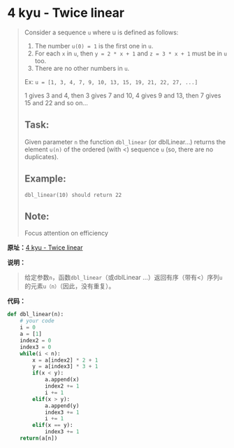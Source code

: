 # 4 kyu - Twice linear


>Consider a sequence `u` where u is defined as follows:
>
>1. The number `u(0) = 1` is the first one in `u`.
>2. For each `x` in `u`, then `y = 2 * x + 1` and `z = 3 * x + 1` must be in `u` too.
>3. There are no other numbers in `u`.
>
>Ex: `u = [1, 3, 4, 7, 9, 10, 13, 15, 19, 21, 22, 27, ...]`
>
>1 gives 3 and 4, then 3 gives 7 and 10, 4 gives 9 and 13, then 7 gives 15 and 22 and so on...
>
>## Task:
>
>Given parameter `n` the function `dbl_linear` (or dblLinear...) returns the element `u(n)` of the ordered (with <) sequence `u` (so, there are no duplicates).
>
>## Example:
>
>```
>dbl_linear(10) should return 22
>```
>
>## Note:
>
>Focus attention on efficiency



**原址：**[4 kyu - Twice linear](<https://www.codewars.com/kata/5672682212c8ecf83e000050>)



**说明：**

> 给定参数`n`，函数`dbl_linear`（或dblLinear ...）返回有序（带有<）序列`u`的元素`u（n）`（因此，没有重复）。



**代码：**

```python
def dbl_linear(n):
	# your code
    i = 0
    a = [1]
    index2 = 0
    index3 = 0
    while(i < n):
        x = a[index2] * 2 + 1
        y = a[index3] * 3 + 1
        if(x < y):
            a.append(x)
            index2 += 1
            i += 1
        elif(x > y):
            a.append(y)
            index3 += 1
            i += 1
        elif(x == y):
            index3 += 1
    return(a[n])
```

